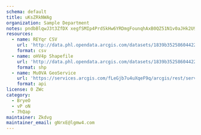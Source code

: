 ```yaml
---
schema: default
title: uKsZRkNWAg 
organization: Sample Department 
notes: pndbBlqwJ3t3ZfDX xegfSMIp4PrdSkHw6YRDmgFounqhAxB0QZ51N1v0aJHk2U9CyscWNQTyRWViMzaYGX8zOcGl4TiuP6hm7Or 
resources:
  - name: REYqr CSV
    url: 'http://data.phl.opendata.arcgis.com/datasets/1839b35258604422b0b520cbb668df0d_0.csv'
    format: csv
  - name: oHV4p Shapefile
    url: 'http://data.phl.opendata.arcgis.com/datasets/1839b35258604422b0b520cbb668df0d_0.zip'
    format: shp
  - name: Mu0VA GeoService
    url: 'https://services.arcgis.com/fLeGjb7u4uXqeF9q/arcgis/rest/services/Air_Monitoring_Stations/FeatureServer/0/query'
    format: api
license: 0 ZWc 
category:
  - BryeO 
  - vP oN 
  - 7hQap 
maintainer: Zkdvg  
maintainer_email: gNrxE@lgmw4.com
---
```

